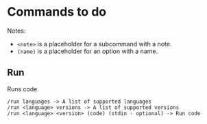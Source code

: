 # Commands to do

Notes:
- `<note>` is a placeholder for a subcommand with a note.
- `(name)` is a placeholder for an option with a name.

## Run
Runs code.
```
/run languages -> A list of supported languages
/run <language> versions -> A list of supported versions
/run <language> <version> (code) (stdin - optional) -> Run code
```